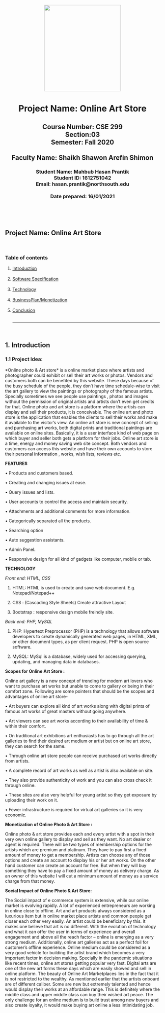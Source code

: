 <p align="center">
  <img width="250" height="280" src="images/nsulogo.jpg">
</p>                                   
<h1 align="center">Project Name: Online Art Store</h1> 
  <h2 align ="center">Course Number: CSE 299<br>
  Section:03</br>
  Semester: Fall 2020</br><br>
  Faculty Name: Shaikh Shawon Arefin Shimon</h2>
  <h3 align="center">Student Name: Mahbub Hasan Prantik<br>
  Student ID: 1612751042<br>
  Email: hasan.prantik@northsouth.edu <br><br>
  Date prepared: 16/01/2021</h3><br><br><br>










<h2> Project Name: Online Art Store </h2><br>
<h3 id="table-of-contents">Table of contents</h3>

<ol>
  <a href="#introduction"><li>Introduction</li><br></a>
  <a href="#features"><li>Software Specification</li><br></a>
  <a href="#technology"><li>Technology</li><br></a>
  <a href="#businessplan"><li>BusinessPlan/Monetization</li></a><br>
  <a href="#conclusion"><li>Conclusion</li></a><br><hr>

</ol>
<br>


<h2 id="#introduction">1. Introduction</h2>
<h3>1.1 Project Idea:</h3>
<p>*Online photo & Art store* is a online market place where artists and photographer could exhibit or sell their art works or photos. Vendors and customers both can be benefited by this website. These days because of the busy schedule of the people, they don’t have time schedule-wise to visit the art gallery to view the paintings or photography of the famous artists. Specially sometimes we see people use paintings , photos and images without the permission of original artists and artists don’t even get credits for that. Online photo and art store is a platform where the artists can display and sell their products, it is conceivable. The online art and photo store is the application that enables the clients to sell their works and make it available to the visitor’s view.
An online art store is new concept of selling and purchasing art works, both digital prints and traditional paintings are available on online sites. Basically, it is a user interface kind of web page on which buyer and seller both gets a platform for their jobs. Online art store is a time, energy and money saving web site concept. Both vendors and customers can access this website and have their own accounts to store their personal information , works, wish lists, reviews etc. </p>

 **FEATURES**
 
•	Products and customers based.

•	Creating and changing issues at ease.

•	Query issues and lists.

•	User accounts to control the access and maintain security.

•	Attachments and additional comments for more information.

•	Categorically separated all the products.

•	Searching option

•	Auto suggestion assistants.

•	Admin Panel.

•	Responsive design for all kind of gadgets like computer, mobile or tab.

**TECHNOLOGY**

*Front end: HTML, CSS*

1.	HTML: HTML is used to create and save web document. E.g. Notepad/Notepad++

2.	CSS : (Cascading Style Sheets) Create attractive Layout

3.	Bootstrap : responsive design mobile freindly site.

*Back end: PHP, MySQL*

1.	PHP: Hypertext Preprocessor (PHP) is a technology that allows software developers to create dynamically generated web pages, in HTML, XML, or other document types, as per client request. PHP is open source software.

2.   MySQL: MySql is a database, widely used for accessing querying, updating, and      managing data in databases.

**Scopes for Online Art Store :**

Online art gallery is a new concept of trending for modern art lovers who want to purchase art works but unable to come to gallery or being in their comfort zone. Following are some pointers that should be the scopes and advantages of online art store-

• Art buyers can explore all kind of art works along with digital prints of famous art works of great masters without going anywhere.

• Art viewers can see art works according to their availability of time & within their comfort.

• On traditional art exhibitions art enthusiasts has to go through all the art galleries to find their desired art medium or artist but on online art store, they can search for the same.

• Through online art store people can receive purchased art works directly from artists.

• A complete record of art works as well as artist is also available on site.

• They also provide authenticity of work and you can also cross check it through online.

• These sites are also very helpful for young artist so they get exposure by uploading their work on it.

• Fewer infrastructure is required for virtual art galleries so it is very economic. 

**Monetization of Online Photo & Art Store :**

Online photo & art store provides each and every artist with a spot in their very own online gallery to display and sell as they want. No art dealer or agent is required. There will be two types of membership options for the artists which are premium and platinum. They have to pay first a fixed amount of money to get a membership. Artists can choose any of those options and create an account to display his or her art works. On the other hand customer can create an account for free. But when they will buy something they have to pay a fixed amount of money as delivery charge. As an owner of this website I will cut a minimum amount of money as a service charge from that money. 

**Social Impact of Online Photo & Art Store:**

The Social impact of e commerce system is extensive, while our online market is evolving  rapidly.  A lot of experienced entrepreneurs are working in online close to offline. Art and art products always considered as a luxurious item but in online market place artists and common people get closer each other very easily. An artist could be beneficiary by this.  It makes one believe that art is no different. With the evolution of technology and what it can offer the user in terms of experience and overall engagement and above all the reach factor – online is emerging as a very strong medium. Additionally, online art galleries act as a perfect foil for customer’s offline experience. Online medium could be considered as a very good vehicle for building the artist brand which becomes a very important factor in decision making. Specially in the pandemic situations like recent times, online art stores getting popular very fast. Digital arts are one of the new art forms these days which are easily showed and sell in online platform. The beauty of Online Art Marketplaces lies in the fact that it is not restricted to the wealthy. As mentioned earlier that the artists onboard are of different caliber. Some are new but extremely talented and hence would display their works at an affordable range. This is definitely where the middle class and upper middle class can buy their wished art peace. The only challenge for an online medium is to build trust among new buyers and also create loyalty, it would make buying art online a less intimidating job.


